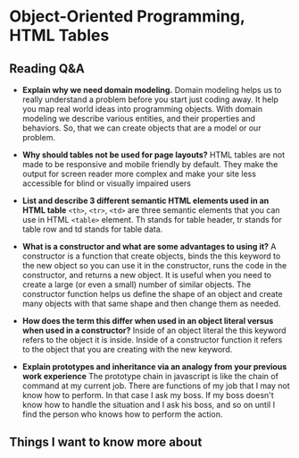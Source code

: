 # Object-Oriented Programming, HTML Tables

## Reading Q&A

* **Explain why we need domain modeling.** Domain modeling helps us to really understand a problem before you start just coding away. It help you map real world ideas into programming objects. With domain modeling we describe various entities, and their properties and behaviors. So, that we can create objects that are a model or our problem.

* **Why should tables not be used for page layouts?** HTML tables are not made to be responsive and mobile friendly by default. They make the output for screen reader more complex and make your site less accessible for blind or visually impaired users

* **List and describe 3 different semantic HTML elements used in an HTML table** `<th>`, `<tr>`, `<td>` are three semantic elements that you can use in HTML `<table>` element. Th stands for table header, tr stands for table row and td stands for table data.

* **What is a constructor and what are some advantages to using it?** A constructor is a function that create objects, binds the this keyword to the new object so you can use it in the constructor, runs the code in the constructor, and returns a new object. It is useful when you need to create a large (or even a small) number of similar objects. The constructor function helps us define the shape of an object and create many objects with that same shape and then change them as needed.

* **How does the term this differ when used in an object literal versus when used in a constructor?** Inside of an object literal the this keyword refers to the object it is inside. Inside of a constructor function it refers to the object that you are creating with the new keyword.

* **Explain prototypes and inheritance via an analogy from your previous work experience** The prototype chain in javascript is like the chain of command at my current job. There are functions of my job that I may not know how to perform. In that case I ask my boss. If my boss doesn't know how to handle the situation and I ask his boss, and so on until I find the person who knows how to perform the action.

## Things I want to know more about